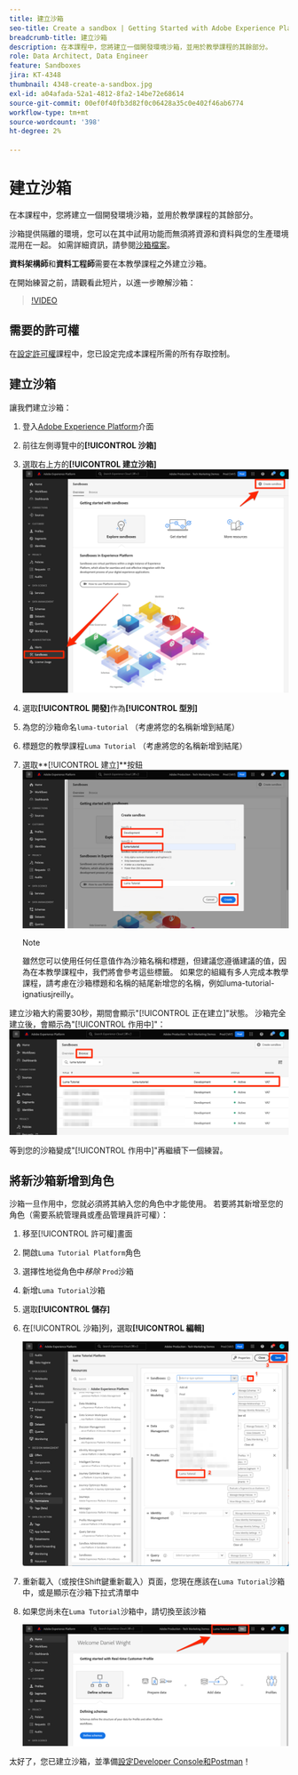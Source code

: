 ```yaml
---
title: 建立沙箱
seo-title: Create a sandbox | Getting Started with Adobe Experience Platform for Data Architects and Data Engineers
breadcrumb-title: 建立沙箱
description: 在本課程中，您將建立一個開發環境沙箱，並用於教學課程的其餘部分。
role: Data Architect, Data Engineer
feature: Sandboxes
jira: KT-4348
thumbnail: 4348-create-a-sandbox.jpg
exl-id: a04afada-52a1-4812-8fa2-14be72e68614
source-git-commit: 00ef0f40fb3d82f0c06428a35c0e402f46ab6774
workflow-type: tm+mt
source-wordcount: '398'
ht-degree: 2%

---
```


# 建立沙箱

<!--25min-->

在本課程中，您將建立一個開發環境沙箱，並用於教學課程的其餘部分。

沙箱提供隔離的環境，您可以在其中試用功能而無須將資源和資料與您的生產環境混用在一起。 如需詳細資訊，請參閱[沙箱檔案](https://experienceleague.adobe.com/docs/experience-platform/sandbox/home.html?lang=zh-Hant)。

**資料架構師**&#x200B;和&#x200B;**資料工程師**&#x200B;需要在本教學課程之外建立沙箱。

在開始練習之前，請觀看此短片，以進一步瞭解沙箱：
>[!VIDEO](https://video.tv.adobe.com/v/29838/?learn=on)

## 需要的許可權

在[設定許可權](configure-permissions.md)課程中，您已設定完成本課程所需的所有存取控制。

<!--
* Permission items **[!UICONTROL Sandbox Administration]** > **[!UICONTROL View Sandboxes]** and **[!UICONTROL Manage Sandboxes]**
* Permission item **[!UICONTROL Sandboxes]** > **[!UICONTROL Prod]**
* User-role access to the `Luma Tutorial Platform` product profile
* Admin-level access to the `Luma Tutorial Platform` product profile
-->

## 建立沙箱

讓我們建立沙箱：

1. 登入[Adobe Experience Platform](https://experience.adobe.com/platform)介面
1. 前往左側導覽中的&#x200B;**[!UICONTROL 沙箱]**
1. 選取右上方的&#x200B;**[!UICONTROL 建立沙箱]**
   ![選取建立沙箱](assets/sandbox-createSandbox.png)

1. 選取&#x200B;**[!UICONTROL 開發]**&#x200B;作為&#x200B;**[!UICONTROL 型別]**
1. 為您的沙箱命名`luma-tutorial` （考慮將您的名稱新增到結尾）
1. 標題您的教學課程`Luma Tutorial` （考慮將您的名稱新增到結尾）
1. 選取&#x200B;**[!UICONTROL 建立]**按鈕
   ![建立您的沙箱](assets/sandbox-nameSandbox.png)
   >[!NOTE]
   >
   >雖然您可以使用任何任意值作為沙箱名稱和標題，但建議您遵循建議的值，因為在本教學課程中，我們將會參考這些標籤。 如果您的組織有多人完成本教學課程，請考慮在沙箱標題和名稱的結尾新增您的名稱，例如luma-tutorial-ignatiusjreilly。

建立沙箱大約需要30秒，期間會顯示&quot;[!UICONTROL 正在建立]&quot;狀態。 沙箱完全建立後，會顯示為&quot;[!UICONTROL 作用中]&quot;：
![作用中狀態](assets/sandbox-active.png)

等到您的沙箱變成&quot;[!UICONTROL 作用中]&quot;再繼續下一個練習。

## 將新沙箱新增到角色

沙箱一旦作用中，您就必須將其納入您的角色中才能使用。 若要將其新增至您的角色（需要系統管理員或產品管理員許可權）：

1. 移至[!UICONTROL 許可權]畫面
1. 開啟`Luma Tutorial Platform`角色
1. 選擇性地從角色中&#x200B;_移除_ `Prod`沙箱
1. 新增`Luma Tutorial`沙箱
1. 選取&#x200B;**[!UICONTROL 儲存]**
1. 在[!UICONTROL 沙箱]列，選取&#x200B;**[!UICONTROL 編輯]**

   ![新增Luma教學課程](assets/sandbox-addLumaTutorial.png)

1. 重新載入（或按住Shift鍵重新載入）頁面，您現在應該在`Luma Tutorial`沙箱中，或是顯示在沙箱下拉式清單中
1. 如果您尚未在`Luma Tutorial`沙箱中，請切換至該沙箱

   ![確認沙箱](assets/sandbox-confirmDropdown.png)

太好了，您已建立沙箱，並準備[設定Developer Console和Postman](set-up-developer-console-and-postman.md)！
